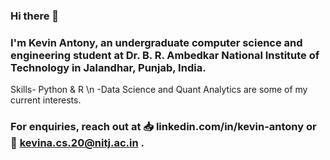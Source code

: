 ### Hi there 👋
### I'm Kevin Antony, an undergraduate computer science and engineering student at Dr. B. R. Ambedkar National Institute of Technology in Jalandhar, Punjab, India.
Skills- Python & R \n
-Data Science and Quant Analytics are some of my current interests.
### For enquiries, reach out at 📥 linkedin.com/in/kevin-antony or 📧 kevina.cs.20@nitj.ac.in .
<!--
**kevinantony10/kevinantony10** is a ✨ _special_ ✨ repository because its `README.md` (this file) appears on your GitHub profile.

Here are some ideas to get you started:

- 🔭 I’m currently working on ...
- 🌱 I’m currently learning ...
- 👯 I’m looking to collaborate on ...
- 🤔 I’m looking for help with ...
- 💬 Ask me about ...
- 📫 How to reach me: ...
- 😄 Pronouns:
- ⚡ Fun fact: ...
-->
